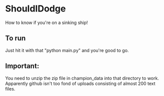 # ShouldIDodge
How to know if you're on a sinking ship!

## To run
Just hit it with that "python main.py" and you're good to go. 

## Important:
You need to unzip the zip file in champion_data into that directory to work.
Apparently github isn't too fond of uploads consisting of almost 200 text files.

